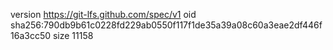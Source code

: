 version https://git-lfs.github.com/spec/v1
oid sha256:790db9b61c0228fd229ab0550f117f1de35a39a08c60a3eae2df446f16a3cc50
size 11158

